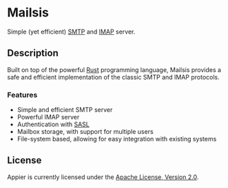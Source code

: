 # Mailsis

Simple (yet efficient) [SMTP](https://datatracker.ietf.org/doc/html/rfc5321) and [IMAP](https://datatracker.ietf.org/doc/html/rfc3501) server.

## Description

Built on top of the powerful [Rust](https://www.rust-lang.org/) programming language, Mailsis provides a safe and efficient implementation of the classic SMTP and IMAP protocols.

### Features

- Simple and efficient SMTP server
- Powerful IMAP server
- Authentication with [SASL](https://datatracker.ietf.org/doc/html/rfc4422)
- Mailbox storage, with support for multiple users
- File-system based, allowing for easy integration with existing systems

## License

Appier is currently licensed under the [Apache License, Version 2.0](http://www.apache.org/licenses/).
